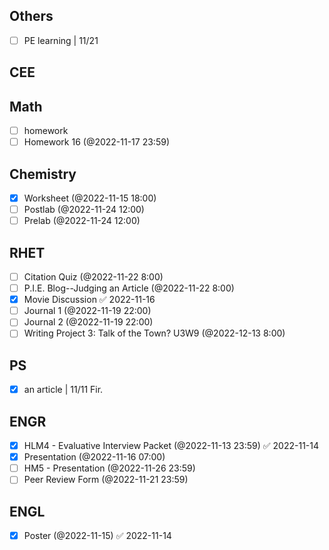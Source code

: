 ## Others
- [ ] PE learning | 11/21

## CEE

## Math
- [ ] homework
- [ ] Homework 16 (@2022-11-17 23:59)

## Chemistry
- [x] Worksheet (@2022-11-15 18:00)
- [ ] Postlab (@2022-11-24 12:00)
- [ ] Prelab (@2022-11-24 12:00)

## RHET
- [ ] Citation Quiz (@2022-11-22 8:00)
- [ ] P.I.E. Blog--Judging an Article (@2022-11-22 8:00)
- [x] Movie Discussion ✅ 2022-11-16
- [ ] Journal 1 (@2022-11-19 22:00)
- [ ] Journal 2 (@2022-11-19 22:00)
- [ ] Writing Project 3: Talk of the Town? U3W9 (@2022-12-13 8:00)

## PS
- [x] an article | 11/11 Fir.

## ENGR
- [x] HLM4 - Evaluative Interview Packet (@2022-11-13 23:59) ✅ 2022-11-14
- [x] Presentation (@2022-11-16 07:00)
- [ ] HM5 - Presentation (@2022-11-26 23:59)
- [ ] Peer Review Form (@2022-11-21 23:59)

## ENGL
- [x] Poster (@2022-11-15) ✅ 2022-11-14
